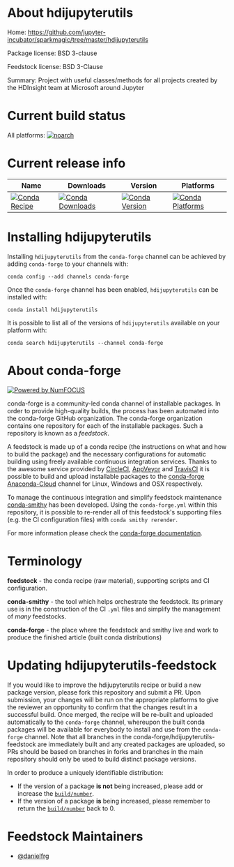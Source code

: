 <!--
# -*- mode: jinja -*-
-->

About hdijupyterutils
=====================

Home: https://github.com/jupyter-incubator/sparkmagic/tree/master/hdijupyterutils

Package license: BSD 3-clause

Feedstock license: BSD 3-Clause

Summary: Project with useful classes/methods for all projects created by the HDInsight team at Microsoft around Jupyter



Current build status
====================

All platforms:
[![noarch](https://img.shields.io/circleci/project/github/conda-forge/hdijupyterutils-feedstock/master.svg?label=noarch)](https://circleci.com/gh/conda-forge/hdijupyterutils-feedstock)

Current release info
====================

| Name | Downloads | Version | Platforms |
| --- | --- | --- | --- |
| [![Conda Recipe](https://img.shields.io/badge/recipe-hdijupyterutils-green.svg)](https://anaconda.org/conda-forge/hdijupyterutils) | [![Conda Downloads](https://img.shields.io/conda/dn/conda-forge/hdijupyterutils.svg)](https://anaconda.org/conda-forge/hdijupyterutils) | [![Conda Version](https://img.shields.io/conda/vn/conda-forge/hdijupyterutils.svg)](https://anaconda.org/conda-forge/hdijupyterutils) | [![Conda Platforms](https://img.shields.io/conda/pn/conda-forge/hdijupyterutils.svg)](https://anaconda.org/conda-forge/hdijupyterutils) |

Installing hdijupyterutils
==========================

Installing `hdijupyterutils` from the `conda-forge` channel can be achieved by adding `conda-forge` to your channels with:

```
conda config --add channels conda-forge
```

Once the `conda-forge` channel has been enabled, `hdijupyterutils` can be installed with:

```
conda install hdijupyterutils
```

It is possible to list all of the versions of `hdijupyterutils` available on your platform with:

```
conda search hdijupyterutils --channel conda-forge
```


About conda-forge
=================

[![Powered by NumFOCUS](https://img.shields.io/badge/powered%20by-NumFOCUS-orange.svg?style=flat&colorA=E1523D&colorB=007D8A)](http://numfocus.org)

conda-forge is a community-led conda channel of installable packages.
In order to provide high-quality builds, the process has been automated into the
conda-forge GitHub organization. The conda-forge organization contains one repository
for each of the installable packages. Such a repository is known as a *feedstock*.

A feedstock is made up of a conda recipe (the instructions on what and how to build
the package) and the necessary configurations for automatic building using freely
available continuous integration services. Thanks to the awesome service provided by
[CircleCI](https://circleci.com/), [AppVeyor](https://www.appveyor.com/)
and [TravisCI](https://travis-ci.org/) it is possible to build and upload installable
packages to the [conda-forge](https://anaconda.org/conda-forge)
[Anaconda-Cloud](https://anaconda.org/) channel for Linux, Windows and OSX respectively.

To manage the continuous integration and simplify feedstock maintenance
[conda-smithy](https://github.com/conda-forge/conda-smithy) has been developed.
Using the ``conda-forge.yml`` within this repository, it is possible to re-render all of
this feedstock's supporting files (e.g. the CI configuration files) with ``conda smithy rerender``.

For more information please check the [conda-forge documentation](https://conda-forge.org/docs/).

Terminology
===========

**feedstock** - the conda recipe (raw material), supporting scripts and CI configuration.

**conda-smithy** - the tool which helps orchestrate the feedstock.
                   Its primary use is in the construction of the CI ``.yml`` files
                   and simplify the management of *many* feedstocks.

**conda-forge** - the place where the feedstock and smithy live and work to
                  produce the finished article (built conda distributions)


Updating hdijupyterutils-feedstock
==================================

If you would like to improve the hdijupyterutils recipe or build a new
package version, please fork this repository and submit a PR. Upon submission,
your changes will be run on the appropriate platforms to give the reviewer an
opportunity to confirm that the changes result in a successful build. Once
merged, the recipe will be re-built and uploaded automatically to the
`conda-forge` channel, whereupon the built conda packages will be available for
everybody to install and use from the `conda-forge` channel.
Note that all branches in the conda-forge/hdijupyterutils-feedstock are
immediately built and any created packages are uploaded, so PRs should be based
on branches in forks and branches in the main repository should only be used to
build distinct package versions.

In order to produce a uniquely identifiable distribution:
 * If the version of a package **is not** being increased, please add or increase
   the [``build/number``](https://conda.io/docs/user-guide/tasks/build-packages/define-metadata.html#build-number-and-string).
 * If the version of a package **is** being increased, please remember to return
   the [``build/number``](https://conda.io/docs/user-guide/tasks/build-packages/define-metadata.html#build-number-and-string)
   back to 0.

Feedstock Maintainers
=====================

* [@danielfrg](https://github.com/danielfrg/)

